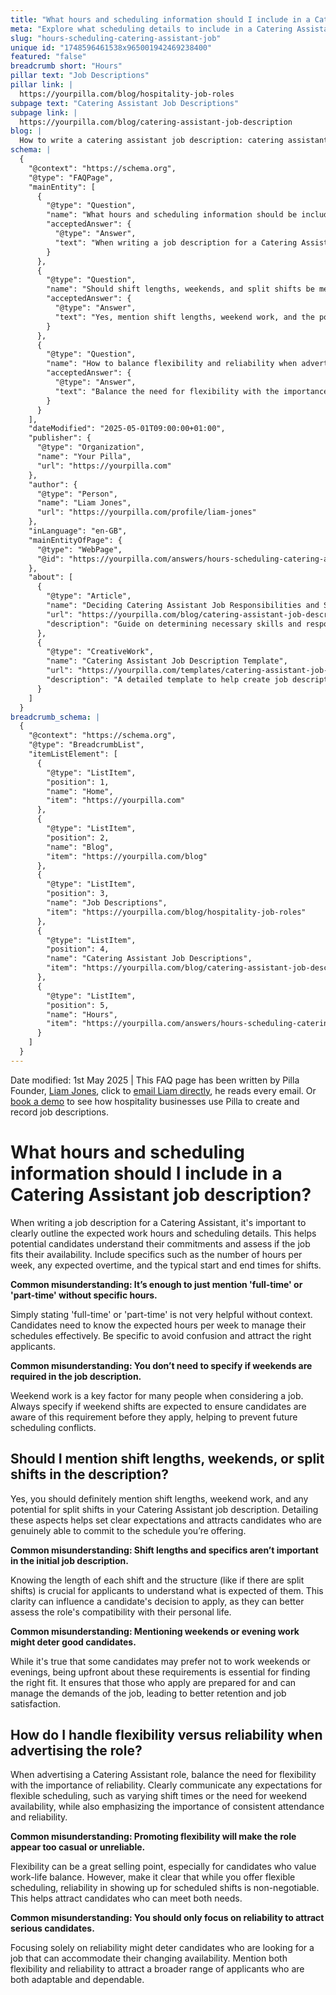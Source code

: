 ```yaml
---
title: "What hours and scheduling information should I include in a Catering Assistant job description?"
meta: "Explore what scheduling details to include in a Catering Assistant job description, covering shift lengths, weekend work, and handling role flexibility."
slug: "hours-scheduling-catering-assistant-job"
unique id: "1748596461538x965001942469238400"
featured: "false"
breadcrumb short: "Hours"
pillar text: "Job Descriptions"
pillar link: |
  https://yourpilla.com/blog/hospitality-job-roles
subpage text: "Catering Assistant Job Descriptions"
subpage link: |
  https://yourpilla.com/blog/catering-assistant-job-description
blog: |
  How to write a catering assistant job description: catering assistant job description template included.
schema: |
  {
    "@context": "https://schema.org",
    "@type": "FAQPage",
    "mainEntity": [
      {
        "@type": "Question",
        "name": "What hours and scheduling information should be included in a Catering Assistant job description?",
        "acceptedAnswer": {
          "@type": "Answer",
          "text": "When writing a job description for a Catering Assistant, include details such as the number of hours per week, expected overtime, and typical start and end times for shifts. Be specific about the work hours to help candidates understand their commitments and decide if the job fits their availability. Specify weekend and evening work requirements to help prevent future scheduling conflicts."
        }
      },
      {
        "@type": "Question",
        "name": "Should shift lengths, weekends, and split shifts be mentioned in a Catering Assistant job description?",
        "acceptedAnswer": {
          "@type": "Answer",
          "text": "Yes, mention shift lengths, weekend work, and the potential for split shifts in your Catering Assistant job description. By detailing these aspects, you set clear expectations and attract candidates who can commit to the schedule you are offering. Including such details ensures that candidates are aware of what is expected and can assess the role's compatibility with their personal life."
        }
      },
      {
        "@type": "Question",
        "name": "How to balance flexibility and reliability when advertising a Catering Assistant role?",
        "acceptedAnswer": {
          "@type": "Answer",
          "text": "Balance the need for flexibility with the importance of reliability when advertising a Catering Assistant role. Communicate expectations for flexible scheduling, such as varying shift times or weekend availability, while also emphasizing the importance of consistent attendance and reliability. This approach helps attract candidates who are both adaptable and dependable, ensuring a good fit for both employee and employer."
        }
      }
    ],
    "dateModified": "2025-05-01T09:00:00+01:00",
    "publisher": {
      "@type": "Organization",
      "name": "Your Pilla",
      "url": "https://yourpilla.com"
    },
    "author": {
      "@type": "Person",
      "name": "Liam Jones",
      "url": "https://yourpilla.com/profile/liam-jones"
    },
    "inLanguage": "en-GB",
    "mainEntityOfPage": {
      "@type": "WebPage",
      "@id": "https://yourpilla.com/answers/hours-scheduling-catering-assistant-job"
    },
    "about": [
      {
        "@type": "Article",
        "name": "Deciding Catering Assistant Job Responsibilities and Skills",
        "url": "https://yourpilla.com/blog/catering-assistant-job-description",
        "description": "Guide on determining necessary skills and responsibilities for a Catering Assistant job."
      },
      {
        "@type": "CreativeWork",
        "name": "Catering Assistant Job Description Template",
        "url": "https://yourpilla.com/templates/catering-assistant-job-description",
        "description": "A detailed template to help create job descriptions for Catering Assistants."
      }
    ]
  }
breadcrumb_schema: |
  {
    "@context": "https://schema.org",
    "@type": "BreadcrumbList",
    "itemListElement": [
      {
        "@type": "ListItem",
        "position": 1,
        "name": "Home",
        "item": "https://yourpilla.com"
      },
      {
        "@type": "ListItem",
        "position": 2,
        "name": "Blog",
        "item": "https://yourpilla.com/blog"
      },
      {
        "@type": "ListItem",
        "position": 3,
        "name": "Job Descriptions",
        "item": "https://yourpilla.com/blog/hospitality-job-roles"
      },
      {
        "@type": "ListItem",
        "position": 4,
        "name": "Catering Assistant Job Descriptions",
        "item": "https://yourpilla.com/blog/catering-assistant-job-description"
      },
      {
        "@type": "ListItem",
        "position": 5,
        "name": "Hours",
        "item": "https://yourpilla.com/answers/hours-scheduling-catering-assistant-job"
      }
    ]
  }
---
```


Date modified: 1st May 2025 | This FAQ page has been written by Pilla Founder, [Liam Jones](https://yourpilla.com/profile/liam-jones), click to [email Liam directly](https://mailto:liam@yourpilla.com), he reads every email. Or [book a demo](https://calendly.com/pilla/demo) to see how hospitality businesses use Pilla to create and record job descriptions.

# What hours and scheduling information should I include in a Catering Assistant job description?

When writing a job description for a Catering Assistant, it's important to clearly outline the expected work hours and scheduling details. This helps potential candidates understand their commitments and assess if the job fits their availability. Include specifics such as the number of hours per week, any expected overtime, and the typical start and end times for shifts.

**Common misunderstanding: It’s enough to just mention 'full-time' or 'part-time' without specific hours.**

Simply stating 'full-time' or 'part-time' is not very helpful without context. Candidates need to know the expected hours per week to manage their schedules effectively. Be specific to avoid confusion and attract the right applicants.

**Common misunderstanding: You don’t need to specify if weekends are required in the job description.**

Weekend work is a key factor for many people when considering a job. Always specify if weekend shifts are expected to ensure candidates are aware of this requirement before they apply, helping to prevent future scheduling conflicts.

## Should I mention shift lengths, weekends, or split shifts in the description?

Yes, you should definitely mention shift lengths, weekend work, and any potential for split shifts in your Catering Assistant job description. Detailing these aspects helps set clear expectations and attracts candidates who are genuinely able to commit to the schedule you’re offering.

**Common misunderstanding: Shift lengths and specifics aren’t important in the initial job description.**

Knowing the length of each shift and the structure (like if there are split shifts) is crucial for applicants to understand what is expected of them. This clarity can influence a candidate's decision to apply, as they can better assess the role's compatibility with their personal life.

**Common misunderstanding: Mentioning weekends or evening work might deter good candidates.**

While it's true that some candidates may prefer not to work weekends or evenings, being upfront about these requirements is essential for finding the right fit. It ensures that those who apply are prepared for and can manage the demands of the job, leading to better retention and job satisfaction.

## How do I handle flexibility versus reliability when advertising the role?

When advertising a Catering Assistant role, balance the need for flexibility with the importance of reliability. Clearly communicate any expectations for flexible scheduling, such as varying shift times or the need for weekend availability, while also emphasizing the importance of consistent attendance and reliability.

**Common misunderstanding: Promoting flexibility will make the role appear too casual or unreliable.**

Flexibility can be a great selling point, especially for candidates who value work-life balance. However, make it clear that while you offer flexible scheduling, reliability in showing up for scheduled shifts is non-negotiable. This helps attract candidates who can meet both needs.

**Common misunderstanding: You should only focus on reliability to attract serious candidates.**

Focusing solely on reliability might deter candidates who are looking for a job that can accommodate their changing availability. Mention both flexibility and reliability to attract a broader range of applicants who are both adaptable and dependable.